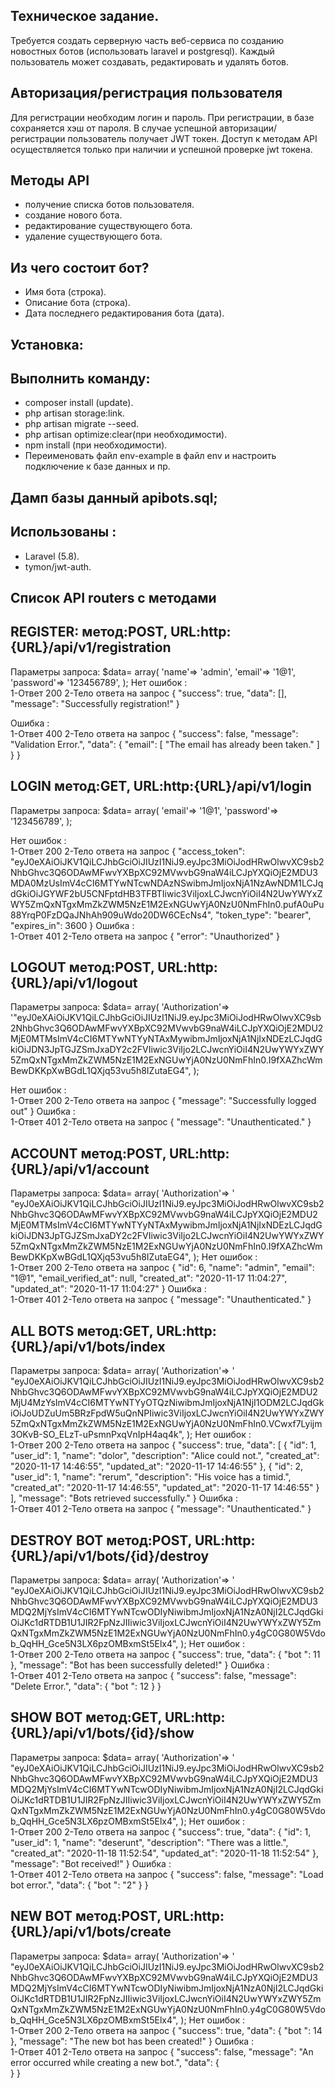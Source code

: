
## Техническое задание.

Требуется создать серверную часть веб-сервиса по созданию новостных ботов
(использовать laravel и postgresql). 
Каждый пользователь может создавать, редактировать и удалять ботов.

## Авторизация/регистрация пользователя
Для регистрации необходим логин и пароль. 
При регистрации, в базе сохраняется хэш от пароля.
В случае успешной авторизации/регистрации пользователь получает JWT токен. 
Доступ к методам API осуществляется только при наличии и успешной проверке jwt токена.

## Методы API
- получение списка ботов пользователя.
- создание нового бота.
- редактирование существующего бота.
- удаление существующего бота.

## Из чего состоит бот?
- Имя бота (строка).
- Описание бота (строка).
- Дата последнего редактирования бота (дата).

## Установка:
## Выполнить команду: 
- composer install (update).
- php artisan storage:link.
- php artisan migrate --seed.
- php artisan optimize:clear(при необходимости).
- npm install (при необходимости).
- Переименовать файл env-example в файл env и настроить подключение к базе данных и пр.


## Дамп базы данный apibots.sql;

## Использованы :
- Laravel (5.8).
- tymon/jwt-auth.

## Список API routers с методами

## REGISTER: метод:POST, URL:http:{URL}/api/v1/registration
Параметры запроса:
    $data=  array(
        'name'=> 'admin',
        'email'=> '1@1',
        'password'=> '123456789',
    );
Нет ошибок :    
1-Ответ 200
2-Тело ответа на запрос
{
    "success": true,
    "data": [],
    "message": "Successfully registration!"
}

Ошибка :    
1-Ответ 400
2-Тело ответа на запрос
{
    "success": false,
    "message": "Validation Error.",
    "data": {
        "email": [
            "The email has already been taken."
        ]
    }
}

## LOGIN  метод:GET, URL:http:{URL}/api/v1/login
Параметры запроса:
    $data=  array(
        'email'=> '1@1',
        'password'=> '123456789',
    );
    
Нет ошибок :    
1-Ответ 200
2-Тело ответа на запрос
{
    "access_token": "eyJ0eXAiOiJKV1QiLCJhbGciOiJIUzI1NiJ9.eyJpc3MiOiJodHRwOlwvXC9sb2NhbGhvc3Q6ODAwMFwvYXBpXC92MVwvbG9naW4iLCJpYXQiOjE2MDU3MDA0MzUsImV4cCI6MTYwNTcwNDAzNSwibmJmIjoxNjA1NzAwNDM1LCJqdGkiOiJGYWF2bU5CNFptdHB3TFBTIiwic3ViIjoxLCJwcnYiOiI4N2UwYWYxZWY5ZmQxNTgxMmZkZWM5NzE1M2ExNGUwYjA0NzU0NmFhIn0.pufA0uPu88YrqP0FzDQaJNhAh909uWdo20DW6CEcNs4",
    "token_type": "bearer",
    "expires_in": 3600
} 
Ошибка :    
1-Ответ 401
2-Тело ответа на запрос
{
    "error": "Unauthorized"
}

## LOGOUT метод:POST, URL:http:{URL}/api/v1/logout
Параметры запроса:
    $data=  array(
        'Authorization'=> '"eyJ0eXAiOiJKV1QiLCJhbGciOiJIUzI1NiJ9.eyJpc3MiOiJodHRwOlwvXC9sb2NhbGhvc3Q6ODAwMFwvYXBpXC92MVwvbG9naW4iLCJpYXQiOjE2MDU2MjE0MTMsImV4cCI6MTYwNTYyNTAxMywibmJmIjoxNjA1NjIxNDEzLCJqdGkiOiJDN3JpTGJZSmJxaDY2c2FVIiwic3ViIjo2LCJwcnYiOiI4N2UwYWYxZWY5ZmQxNTgxMmZkZWM5NzE1M2ExNGUwYjA0NzU0NmFhIn0.I9fXAZhcWmBewDKKpXwBGdL1QXjq53vu5h8IZutaEG4",
    );
    
Нет ошибок :    
1-Ответ 200
2-Тело ответа на запрос
{
    "message": "Successfully logged out"
}
Ошибка :    
1-Ответ 401
2-Тело ответа на запрос
{
    "message": "Unauthenticated."
}
## ACCOUNT метод:POST, URL:http:{URL}/api/v1/account
Параметры запроса:
    $data=  array(
        'Authorization'=> ' "eyJ0eXAiOiJKV1QiLCJhbGciOiJIUzI1NiJ9.eyJpc3MiOiJodHRwOlwvXC9sb2NhbGhvc3Q6ODAwMFwvYXBpXC92MVwvbG9naW4iLCJpYXQiOjE2MDU2MjE0MTMsImV4cCI6MTYwNTYyNTAxMywibmJmIjoxNjA1NjIxNDEzLCJqdGkiOiJDN3JpTGJZSmJxaDY2c2FVIiwic3ViIjo2LCJwcnYiOiI4N2UwYWYxZWY5ZmQxNTgxMmZkZWM5NzE1M2ExNGUwYjA0NzU0NmFhIn0.I9fXAZhcWmBewDKKpXwBGdL1QXjq53vu5h8IZutaEG4",
    );
Нет ошибок :    
1-Ответ 200
2-Тело ответа на запрос
{
    "id": 6,
    "name": "admin",
    "email": "1@1",
    "email_verified_at": null,
    "created_at": "2020-11-17 11:04:27",
    "updated_at": "2020-11-17 11:04:27"
}
Ошибка :    
1-Ответ 401
2-Тело ответа на запрос
{
    "message": "Unauthenticated."
}  

## ALL BOTS метод:GET, URL:http:{URL}/api/v1/bots/index
Параметры запроса:
    $data=  array(
        'Authorization'=> ' "eyJ0eXAiOiJKV1QiLCJhbGciOiJIUzI1NiJ9.eyJpc3MiOiJodHRwOlwvXC9sb2NhbGhvc3Q6ODAwMFwvYXBpXC92MVwvbG9naW4iLCJpYXQiOjE2MDU2MjU4MzYsImV4cCI6MTYwNTYyOTQzNiwibmJmIjoxNjA1NjI1ODM2LCJqdGkiOiJoUDZuUm5BRzFpdW5uQnNPIiwic3ViIjoxLCJwcnYiOiI4N2UwYWYxZWY5ZmQxNTgxMmZkZWM5NzE1M2ExNGUwYjA0NzU0NmFhIn0.VCwxf7Lyijm3OKvB-SO_ELzT-uPsmnPxqVnIpH4aq4k",
    );
Нет ошибок :    
1-Ответ 200
2-Тело ответа на запрос
{
    "success": true,
    "data": [
        {
            "id": 1,
            "user_id": 1,
            "name": "dolor",
            "description": "Alice could not.",
            "created_at": "2020-11-17 14:46:55",
            "updated_at": "2020-11-17 14:46:55"
        },
        {
            "id": 2,
            "user_id": 1,
            "name": "rerum",
            "description": "His voice has a timid.",
            "created_at": "2020-11-17 14:46:55",
            "updated_at": "2020-11-17 14:46:55"
        }
    ],
    "message": "Bots retrieved successfully."
}
Ошибка :    
1-Ответ 401
2-Тело ответа на запрос
{
    "message": "Unauthenticated."
} 
## DESTROY BOT метод:POST, URL:http:{URL}/api/v1/bots/{id}/destroy
Параметры запроса:
    $data=  array(
        'Authorization'=> ' "eyJ0eXAiOiJKV1QiLCJhbGciOiJIUzI1NiJ9.eyJpc3MiOiJodHRwOlwvXC9sb2NhbGhvc3Q6ODAwMFwvYXBpXC92MVwvbG9naW4iLCJpYXQiOjE2MDU3MDQ2MjYsImV4cCI6MTYwNTcwODIyNiwibmJmIjoxNjA1NzA0NjI2LCJqdGkiOiJKc1dRTDB1U1JIR2FpNzJIIiwic3ViIjoxLCJwcnYiOiI4N2UwYWYxZWY5ZmQxNTgxMmZkZWM5NzE1M2ExNGUwYjA0NzU0NmFhIn0.y4gC0G80W5Vdob_QqHH_Gce5N3LX6pzOMBxmSt5Elx4",
    );
Нет ошибок :    
1-Ответ 200
2-Тело ответа на запрос
{
    "success": true,
    "data": {
        "bot ": 11
    },
    "message": "Bot has been successfully deleted!"
}
Ошибка :    
1-Ответ 401
2-Тело ответа на запрос
{
    "success": false,
    "message": "Delete Error.",
    "data": {
        "bot ": 12
    }
}
## SHOW BOT метод:GET, URL:http:{URL}/api/v1/bots/{id}/show
Параметры запроса:
    $data=  array(
        'Authorization'=> ' "eyJ0eXAiOiJKV1QiLCJhbGciOiJIUzI1NiJ9.eyJpc3MiOiJodHRwOlwvXC9sb2NhbGhvc3Q6ODAwMFwvYXBpXC92MVwvbG9naW4iLCJpYXQiOjE2MDU3MDQ2MjYsImV4cCI6MTYwNTcwODIyNiwibmJmIjoxNjA1NzA0NjI2LCJqdGkiOiJKc1dRTDB1U1JIR2FpNzJIIiwic3ViIjoxLCJwcnYiOiI4N2UwYWYxZWY5ZmQxNTgxMmZkZWM5NzE1M2ExNGUwYjA0NzU0NmFhIn0.y4gC0G80W5Vdob_QqHH_Gce5N3LX6pzOMBxmSt5Elx4",
    );
Нет ошибок :    
1-Ответ 200
2-Тело ответа на запрос
{
    "success": true,
    "data": {
        "id": 1,
        "user_id": 1,
        "name": "deserunt",
        "description": "There was a little.",
        "created_at": "2020-11-18 11:52:54",
        "updated_at": "2020-11-18 11:52:54"
    },
    "message": "Bot received!"
}
Ошибка :    
1-Ответ 401
2-Тело ответа на запрос
{
    "success": false,
    "message": "Load bot error.",
    "data": {
        "bot ": "2"
    }
}

## NEW BOT метод:POST, URL:http:{URL}/api/v1/bots/create
Параметры запроса:
    $data=  array(
        'Authorization'=> ' "eyJ0eXAiOiJKV1QiLCJhbGciOiJIUzI1NiJ9.eyJpc3MiOiJodHRwOlwvXC9sb2NhbGhvc3Q6ODAwMFwvYXBpXC92MVwvbG9naW4iLCJpYXQiOjE2MDU3MDQ2MjYsImV4cCI6MTYwNTcwODIyNiwibmJmIjoxNjA1NzA0NjI2LCJqdGkiOiJKc1dRTDB1U1JIR2FpNzJIIiwic3ViIjoxLCJwcnYiOiI4N2UwYWYxZWY5ZmQxNTgxMmZkZWM5NzE1M2ExNGUwYjA0NzU0NmFhIn0.y4gC0G80W5Vdob_QqHH_Gce5N3LX6pzOMBxmSt5Elx4",
    );
Нет ошибок :    
1-Ответ 200
2-Тело ответа на запрос
{
    "success": true,
    "data": {
        "bot ": 14
    },
    "message": "The new bot has been created!"
}
Ошибка :    
1-Ответ 401
2-Тело ответа на запрос
{
    "success": false,
    "message": "An error occurred while creating a new bot.",
    "data": 
    {  
    }
}

